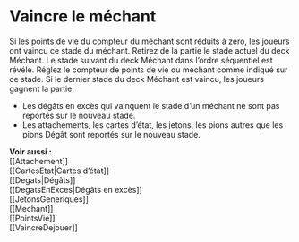 # Vaincre le méchant
Si les points de vie du compteur du méchant sont réduits à zéro, les joueurs ont vaincu ce stade du méchant. Retirez de la partie le stade actuel du deck Méchant. Le stade suivant du deck Méchant dans l’ordre séquentiel est révélé. Réglez le compteur de points de vie du méchant comme indiqué sur ce stade.
Si le dernier stade du deck Méchant est vaincu, les joueurs gagnent la partie.  

- Les dégâts en excès qui vainquent le stade d’un méchant ne sont pas reportés sur le nouveau stade.
- Les attachements, les cartes d’état, les jetons, les pions autres que les pions Dégât sont reportés sur le nouveau stade.

**Voir aussi :**  
[[Attachement]]  
[[CartesEtat|Cartes d’état]]  
[[Degats|Dégâts]]  
[[DegatsEnExces|Dégâts en excès]]  
[[JetonsGeneriques]]  
[[Mechant]]  
[[PointsVie]]  
[[VaincreDejouer]]
